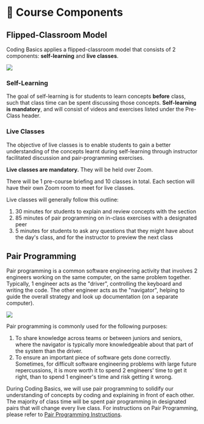 # 🧩 Course Components

## Flipped-Classroom Model

Coding Basics applies a flipped-classroom model that consists of 2 components: **self-learning** and **live classes**.

![](https://www.researchgate.net/profile/Raul-Campion/publication/281800116/figure/fig7/AS:669680100454410@1536675586471/A-description-of-the-Flipped-classroom-model.png)

### Self-Learning

The goal of self-learning is for students to learn concepts **before** class, such that class time can be spent discussing those concepts. **Self-learning is mandatory**, and will consist of videos and exercises listed under the Pre-Class header.&#x20;

### **Live Classes**

The objective of live classes is to enable students to gain a better understanding of the concepts learnt during self-learning through instructor facilitated discussion and pair-programming exercises.

**Live classes are mandatory.** They will be held over Zoom.

There will be 1 pre-course briefing and 10 classes in total. Each section will have their own Zoom room to meet for live classes.

Live classes will generally follow this outline:

1. 30 minutes for students to explain and review concepts with the section
2. 85 minutes of pair programming on in-class exercises with a designated peer
3. 5 minutes for students to ask any questions that they might have about the day's class, and for the instructor to preview the next class

## Pair Programming

Pair programming is a common software engineering activity that involves 2 engineers working on the same computer, on the same problem together. Typically, 1 engineer acts as the "driver", controlling the keyboard and writing the code. The other engineer acts as the "navigator", helping to guide the overall strategy and look up documentation (on a separate computer).

![](http://www.redairship.com/wp-content/uploads/2016/10/Pair-Programming-driver-and-navigator-by-thoughtworks-.png)

Pair programming is commonly used for the following purposes:

1. To share knowledge across teams or between juniors and seniors, where the navigator is typically more knowledgeable about that part of the system than the driver.
2. To ensure an important piece of software gets done correctly. Sometimes, for difficult software engineering problems with large future repercussions, it is more worth it to spend 2 engineers' time to get it right, than to spend 1 engineer's time and risk getting it wrong.

During Coding Basics, we will use pair programming to solidify our understanding of concepts by coding and explaining in front of each other. The majority of class time will be spent pair programming in designated pairs that will change every live class. For instructions on Pair Programming, please refer to [Pair Programming Instructions](../learning-environment/pair-programming-instructions.md).
